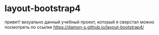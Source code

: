 # layout-bootstrap4
привет! визуально данный учебный проект, который я сверстал можно посмотреть по ссылке https://damon-s.github.io/layout-bootstrap4/
